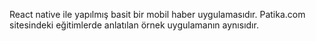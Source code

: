 React native ile yapılmış basit bir mobil haber uygulamasıdır. Patika.com sitesindeki eğitimlerde anlatılan örnek uygulamanın aynısıdır. 
